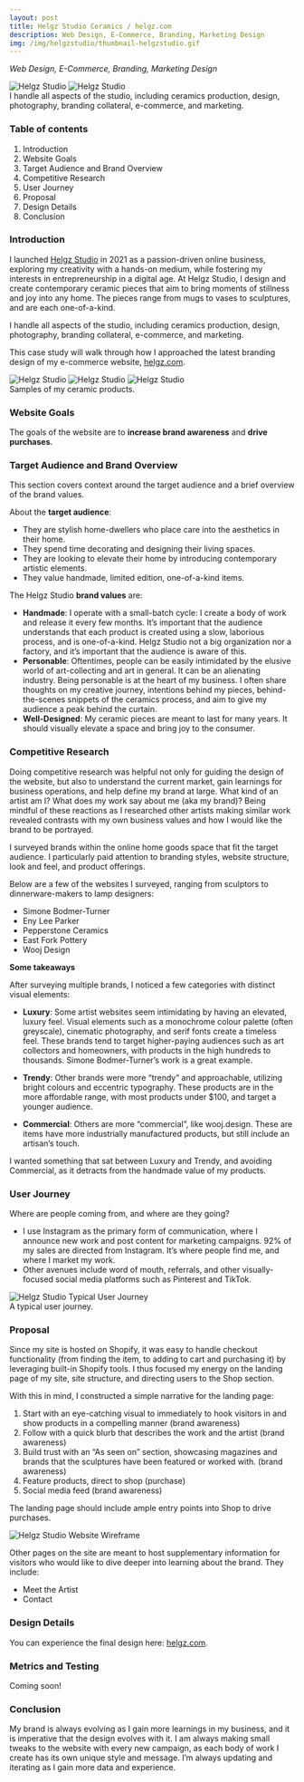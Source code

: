 ```yaml
---
layout: post
title: Helgz Studio Ceramics / helgz.com
description: Web Design, E-Commerce, Branding, Marketing Design
img: /img/helgzstudio/thumbnail-helgzstudio.gif
---
```


<i>Web Design, E-Commerce, Branding, Marketing Design</i>

<img class="col two" src="{{ site.baseurl }}/img/helgzstudio/thumbnail-helgzstudio.gif" alt="Helgz Studio" title="Helgz Studio"/>
<img class="col one" src="{{ site.baseurl }}/img/helgzstudio/introphone.png" alt="Helgz Studio" title="Helgz Studio ecommerce phone screen"/>
<div class="col three caption">
I handle all aspects of the studio, including ceramics production, design, photography, branding collateral, e-commerce, and marketing.</div>

<h3>Table of contents</h3>

<ol>
<li>Introduction</li>
<li>Website Goals</li>
<li>Target Audience and Brand Overview</li>
<li>Competitive Research</li>
<li>User Journey</li>
<li>Proposal</li>
<li>Design Details</li>
<li>Conclusion</li>
</ol>

<h3>Introduction</h3>

I launched <a href="https://www.helgz.com" alt="Helgz Studio" target="blank">Helgz Studio</a> in 2021 as a passion-driven online business, exploring my creativity with a hands-on medium, while fostering my interests in entrepreneurship in a digital age. At Helgz Studio, I design and create contemporary ceramic pieces that aim to bring moments of stillness and joy into any home. The pieces range from mugs to vases to sculptures, and are each one-of-a-kind.

I handle all aspects of the studio, including ceramics production, design, photography, branding collateral, e-commerce, and marketing.

This case study will walk through how I approached the latest branding design of my e-commerce website, <a href="https://www.helgz.com" alt="Helgz Studio" target="blank">helgz.com</a>.

<img class="col one" src="{{ site.baseurl }}/img/helgzstudio/tabitha.jpg" alt="Helgz Studio" title="Helgz Studio"/>
<img class="col one" src="{{ site.baseurl }}/img/helgzstudio/dragonegg.jpg" alt="Helgz Studio" title="Helgz Studio"/>
<img class="col one" src="{{ site.baseurl }}/img/helgzstudio/silas.jpg" alt="Helgz Studio" title="Helgz Studio"/>
<div class="col three caption">
Samples of my ceramic products.</div>

<h3>Website Goals</h3>

The goals of the website are to <strong>increase brand awareness</strong> and <strong>drive purchases</strong>.

<h3>Target Audience and Brand Overview</h3>

This section covers context around the target audience and a brief overview of the brand values.

About the <strong>target audience</strong>:
- They are stylish home-dwellers who place care into the aesthetics in their home.
- They spend time decorating and designing their living spaces.
- They are looking to elevate their home by introducing contemporary artistic elements.
- They value handmade, limited edition, one-of-a-kind items.

The Helgz Studio <strong>brand values</strong> are:
- <strong>Handmade</strong>: I operate with a small-batch cycle: I create a body of work and release it every few months. It’s important that the audience understands that each product is created using a slow, laborious process, and is one-of-a-kind. Helgz Studio not a big organization nor a factory, and it’s important that the audience is aware of this. 
- <strong>Personable</strong>: Oftentimes, people can be easily intimidated by the elusive world of art-collecting and art in general. It can be an alienating industry. Being personable is at the heart of my business. I often share thoughts on my creative journey, intentions behind my pieces, behind-the-scenes snippets of the ceramics process, and aim to give my audience a peak behind the curtain.
- <strong>Well-Designed</strong>: My ceramic pieces are meant to last for many years. It should visually elevate a space and bring joy to the consumer. 


<h3>Competitive Research</h3>

Doing competitive research was helpful not only for guiding the design of the website, but also to understand the current market, gain learnings for business operations, and help define my brand at large. What kind of an artist am I? What does my work say about me (aka my brand)? Being mindful of these reactions as I researched other artists making similar work revealed contrasts with my own business values and how I would like the brand to be portrayed. 

I surveyed brands within the online home goods space that fit the target audience. I particularly paid attention to branding styles, website structure, look and feel, and product offerings.

Below are a few of the websites I surveyed, ranging from sculptors to dinnerware-makers to lamp designers:
- Simone Bodmer-Turner
- Eny Lee Parker
- Pepperstone Ceramics
- East Fork Pottery
- Wooj Design

<strong>Some takeaways</strong>

After surveying multiple brands, I noticed a few categories with distinct visual elements:

- <strong>Luxury</strong>: Some artist websites seem intimidating by having an elevated, luxury feel. Visual elements such as a monochrome colour palette (often greyscale), cinematic photography, and serif fonts create a timeless feel. These brands tend to target higher-paying audiences such as art collectors and homeowners, with products in the high hundreds to thousands. Simone Bodmer-Turner’s work is a great example.

- <strong>Trendy</strong>: Other brands were more “trendy” and approachable, utilizing bright colours and eccentric typography. These products are in the more affordable range, with most products under $100, and target a younger audience.

- <strong>Commercial</strong>: Others are more “commercial”, like wooj.design. These are items have more industrially manufactured products, but still include an artisan’s touch. 

I wanted something that sat between Luxury and Trendy, and avoiding Commercial, as it detracts from the handmade value of my products.

<h3>User Journey</h3>

Where are people coming from, and where are they going?
- I use Instagram as the primary form of communication, where I announce new work and post content for marketing campaigns. 92% of my sales are directed from Instagram. It’s where people find me, and where I market my work. 
- Other avenues include word of mouth, referrals, and other visually-focused social media platforms such as Pinterest and TikTok.

<img class="col three" src="{{ site.baseurl }}/img/helgzstudio/userjourney.png" alt="Helgz Studio Typical User Journey" title="Helgz Studio Typical User Journey"/>
<div class="col three caption">A typical user journey.</div>


<h3>Proposal</h3>

Since my site is hosted on Shopify, it was easy to handle checkout functionality (from finding the item, to adding to cart and purchasing it) by leveraging built-in Shopify tools. I thus focused my energy on the landing page of my site, site structure, and directing users to the Shop section. 

With this in mind, I constructed a simple narrative for the landing page:
1. Start with an eye-catching visual to immediately to hook visitors in and show products in a compelling manner (brand awareness)
2. Follow with a quick blurb that describes the work and the artist (brand awareness)
3. Build trust with an “As seen on” section, showcasing magazines and brands that the sculptures have been featured or worked with. (brand awareness)
4. Feature products, direct to shop (purchase)
5. Social media feed (brand awareness)

The landing page should include ample entry points into Shop to drive purchases.

<img class="col three" src="{{ site.baseurl }}/img/helgzstudio/sitewireframe.png" alt="Helgz Studio Website Wireframe" title="Website Wireframe"/>

Other pages on the site are meant to host supplementary information for visitors who would like to dive deeper into learning about the brand. They include:
- Meet the Artist
- Contact

<h3>Design Details</h3>
You can experience the final design here: <a href="https://www.helgz.com" alt="Helgz Studio" target="blank">helgz.com</a>.

<h3>Metrics and Testing</h3>

Coming soon!

<h3>Conclusion</h3>
My brand is always evolving as I gain more learnings in my business, and it is imperative that the design evolves with it. I am always making small tweaks to the website with every new campaign, as each body of work I create has its own unique style and message. I’m always updating and iterating as I gain more data and experience.


<!--
<img class="col three" src="{{ site.baseurl }}/img/helgzstudio/coffeetable.jpg" alt="Helgz Studio" title="Helgz Studio"/>
<div class="col three caption">
My most ambitious project: a modular coffee table. Each leg of the table is hand-built using ceramic slabs.</div>
-->


<!--
<img class="col one" src="{{ site.baseurl }}/img/helgzstudio/woi-0.jpg" alt="The World of Interiors Magazine Cover June 2022" title="The World of Interiors Magazine Cover June 2022"/>
<img class="col one" src="{{ site.baseurl }}/img/helgzstudio/woi-1.jpg" alt="The World of Interiors Magazine Featureatue June 2022" title="The World of Interiors Magazine Feature June 2022"/>

<div class="no-caption">
	<img class="col three" src="{{ site.baseurl }}/img/helgz-postcard.png" alt="Packaging Postcards" title="Postcards"/>
</div>
<div class="col three caption">
I'm always looking for ways to improve the collector's experience: I design branded packaging items like postcards and stickers when sending out a package.</div>

<h3>Press</h3>
<img class="col one" src="{{ site.baseurl }}/img/helgzstudio/woi-cover-jul.png" alt="The World of Interiors Magazine Cover July 2022" title="The World of Interiors Magazine Cover Juluy 2022"/>


<img class="col two" src="{{ site.baseurl }}/img/helgzstudio/woi-2.png" alt="The World of Interiors Magazine Feature July 2022" title="The World of Interiors Magazine Feature July 2022"/>

<div class="col three caption">
Featured in Condé Nast's <a href="https://www.condenast.co.uk/world-of-interiors/" target="_blank"><i>The World of Interiors Magazine</i></a>, Top of the Pots feature of Summer 2022</div>
-->



<br/><br/><br/>